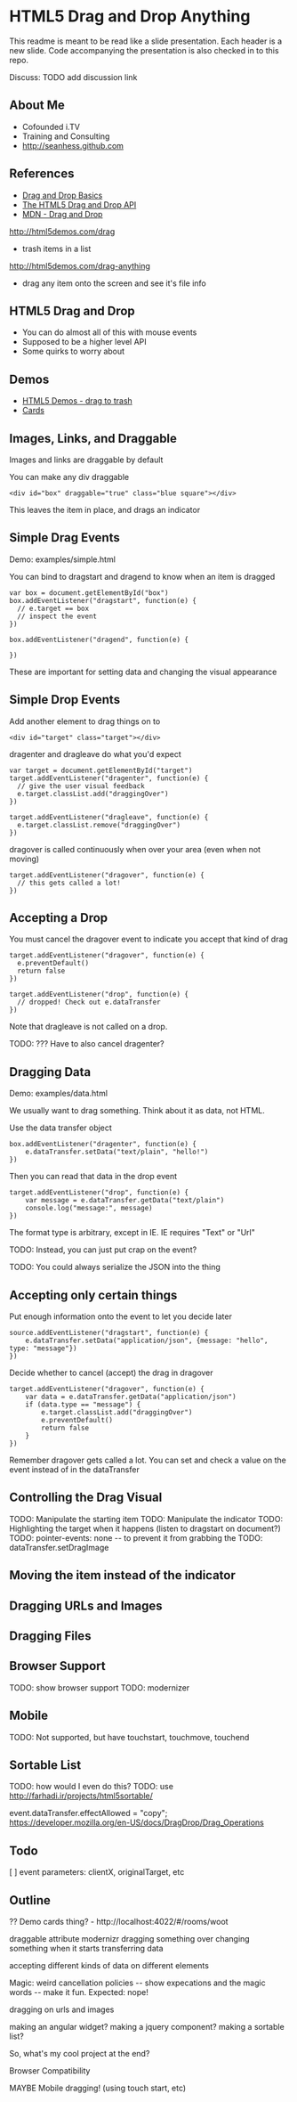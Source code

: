 
HTML5 Drag and Drop Anything
============================

This readme is meant to be read like a slide presentation. Each header is a new slide. Code accompanying the presentation is also checked in to this repo.

Discuss: TODO add discussion link

About Me
--------

* Cofounded i.TV
* Training and Consulting
* http://seanhess.github.com

References
----------

* [Drag and Drop Basics](http://www.html5rocks.com/en/tutorials/dnd/basics/)
* [The HTML5 Drag and Drop API](http://www.quirksmode.org/blog/archives/2009/09/the_html5_drag.html)
* [MDN - Drag and Drop](https://developer.mozilla.org/en-US/docs/DragDrop/Drag_and_Drop)

http://html5demos.com/drag
- trash items in a list

http://html5demos.com/drag-anything
- drag any item onto the screen and see it's file info

HTML5 Drag and Drop
-------------------

* You can do almost all of this with mouse events
* Supposed to be a higher level API
* Some quirks to worry about

Demos
-----

* [HTML5 Demos - drag to trash](http://html5demos.com/drag)
* [Cards](http://localhost:4022/#/rooms/woot)

Images, Links, and Draggable
----------------------------

Images and links are draggable by default

You can make any div draggable

    <div id="box" draggable="true" class="blue square"></div>

This leaves the item in place, and drags an indicator

Simple Drag Events
------------------

Demo: examples/simple.html

You can bind to dragstart and dragend to know when an item is dragged

    var box = document.getElementById("box")
    box.addEventListener("dragstart", function(e) {
      // e.target == box
      // inspect the event
    })

    box.addEventListener("dragend", function(e) {

    })

These are important for setting data and changing the visual appearance

Simple Drop Events
------------------

Add another element to drag things on to
  
    <div id="target" class="target"></div>

dragenter and dragleave do what you'd expect

    var target = document.getElementById("target")
    target.addEventListener("dragenter", function(e) {
      // give the user visual feedback
      e.target.classList.add("draggingOver")
    })

    target.addEventListener("dragleave", function(e) {
      e.target.classList.remove("draggingOver")
    })

dragover is called continuously when over your area (even when not moving)

    target.addEventListener("dragover", function(e) {
      // this gets called a lot!
    })

Accepting a Drop
----------------

You must cancel the dragover event to indicate you accept that kind of drag

    target.addEventListener("dragover", function(e) {
      e.preventDefault()
      return false
    })

    target.addEventListener("drop", function(e) {
      // dropped! Check out e.dataTransfer
    })

Note that dragleave is not called on a drop.

TODO: ??? Have to also cancel dragenter?

Dragging Data
-------------

Demo: examples/data.html

We usually want to drag something. Think about it as data, not HTML.

Use the data transfer object

    box.addEventListener("dragenter", function(e) {
        e.dataTransfer.setData("text/plain", "hello!")
    })

Then you can read that data in the drop event

    target.addEventListener("drop", function(e) {
        var message = e.dataTransfer.getData("text/plain") 
        console.log("message:", message)
    })

The format type is arbitrary, except in IE. IE requires "Text" or "Url"

TODO: Instead, you can just put crap on the event?

TODO: You could always serialize the JSON into the thing

Accepting only certain things
-----------------------------

Put enough information onto the event to let you decide later

    source.addEventListener("dragstart", function(e) {
        e.dataTransfer.setData("application/json", {message: "hello", type: "message"})
    })

Decide whether to cancel (accept) the drag in dragover

    target.addEventListener("dragover", function(e) {
        var data = e.dataTransfer.getData("application/json")
        if (data.type == "message") {
            e.target.classList.add("draggingOver")
            e.preventDefault()
            return false
        }
    })

Remember dragover gets called a lot. You can set and check a value on the event instead of in the dataTransfer

Controlling the Drag Visual
---------------------------

TODO: Manipulate the starting item
TODO: Manipulate the indicator
TODO: Highlighting the target when it happens (listen to dragstart on document?)
TODO: pointer-events: none -- to prevent it from grabbing the 
TODO: dataTransfer.setDragImage

Moving the item instead of the indicator
----------------------------------------

Dragging URLs and Images
------------------------

Dragging Files
--------------

Browser Support
---------------

TODO: show browser support
TODO: modernizer

Mobile
------

TODO: Not supported, but have touchstart, touchmove, touchend

Sortable List
-------------

TODO: how would I even do this?
TODO: use http://farhadi.ir/projects/html5sortable/



event.dataTransfer.effectAllowed = "copy";
https://developer.mozilla.org/en-US/docs/DragDrop/Drag_Operations



Todo
----

[ ] event parameters: clientX, originalTarget, etc

Outline
-------

?? Demo cards thing? - http://localhost:4022/#/rooms/woot

draggable attribute
modernizr
dragging something over
changing something when it starts
transferring data

accepting different kinds of data on different elements

Magic: weird cancellation policies
  -- show expecations and the magic words
  -- make it fun. Expected: nope!

dragging on urls and images

making an angular widget?
making a jquery component?
making a sortable list?

So, what's my cool project at the end?

Browser Compatibility

MAYBE
Mobile dragging! (using touch start, etc)

